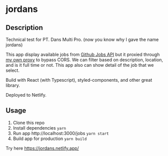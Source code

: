 # jordans

## Description

Technical test for PT. Dans Multi Pro. (now you know why I gave the name jordans)

This app display available jobs from [Github Jobs API](https://jobs.github.com/api) but it proxied through [my own proxy](https://github.com/iwgx/jobbery-api) to bypass CORS. We can filter based on description, location, and is it full time or not. This app also can show detail of the job that we select.

Build with React (with Typescript), styled-components, and other great library.

Deployed to Netlify.

## Usage

1. Clone this repo
2. Install dependencies `yarn`
3. Run app http://localhost:3000/jobs `yarn start`
4. Build app for production `yarn build`

Try here https://jordans.netlify.app/
